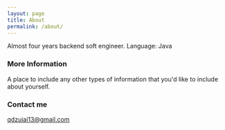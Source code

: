 ```yaml
---
layout: page
title: About
permalink: /about/
---
```


Almost four years backend soft engineer.
Language: Java


### More Information

A place to include any other types of information that you'd like to include about yourself.

### Contact me

[qdzuiai13@gmail.com](mailto:qdzuiai13@gmail.com)
